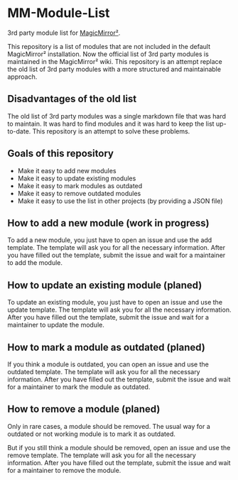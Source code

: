# MM-Module-List

3rd party module list for [MagicMirror²](https://github.com/MagicMirrorOrg/MagicMirror).

This repository is a list of modules that are not included in the default MagicMirror² installation. Now the official list of 3rd party modules is maintained in the MagicMirror² wiki. This repository is an attempt replace the old list of 3rd party modules with a more structured and maintainable approach.

## Disadvantages of the old list

The old list of 3rd party modules was a single markdown file that was hard to maintain. It was hard to find modules and it was hard to keep the list up-to-date. This repository is an attempt to solve these problems.

## Goals of this repository

- Make it easy to add new modules
- Make it easy to update existing modules
- Make it easy to mark modules as outdated
- Make it easy to remove outdated modules
- Make it easy to use the list in other projects (by providing a JSON file)

## How to add a new module (work in progress)

To add a new module, you just have to open an issue and use the add template. The template will ask you for all the necessary information. After you have filled out the template, submit the issue and wait for a maintainer to add the module.

## How to update an existing module (planed)

To update an existing module, you just have to open an issue and use the update template. The template will ask you for all the necessary information. After you have filled out the template, submit the issue and wait for a maintainer to update the module.

## How to mark a module as outdated (planed)

If you think a module is outdated, you can open an issue and use the outdated template. The template will ask you for all the necessary information. After you have filled out the template, submit the issue and wait for a maintainer to mark the module as outdated.

## How to remove a module (planed)

Only in rare cases, a module should be removed. The usual way for a outdated or not working module is to mark it as outdated.

But if you still think a module should be removed, open an issue and use the remove template. The template will ask you for all the necessary information. After you have filled out the template, submit the issue and wait for a maintainer to remove the module.

